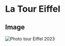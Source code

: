 # La Tour Eiffel

## Image 
![Photo tour Eiffel 2023](https://upload.wikimedia.org/wikipedia/commons/a/a8/Tour_Eiffel_Wikimedia_Commons.jpg)

